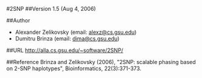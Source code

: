 #2SNP
##Version
1.5 (Aug 4, 2006)

##Author
* Alexander Zelikovsky (email: alexz@cs.gsu.edu)
* Dumitru Brinza (email: dima@cs.gsu.edu)

##URL
http://alla.cs.gsu.edu/~software/2SNP/

##Reference
Brinza and Zelikovsky (2006), "2SNP: scalable phasing based on 2-SNP haplotypes", Bioinformatics, 22(3):371-373.

